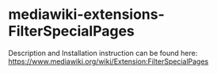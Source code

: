 # mediawiki-extensions-FilterSpecialPages
Description and Installation instruction can be found here: https://www.mediawiki.org/wiki/Extension:FilterSpecialPages

